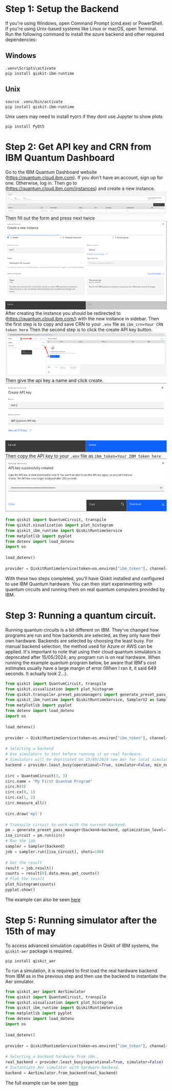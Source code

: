 # Step 1: Setup the Backend

If you're using Windows, open Command Prompt (cmd.exe) or PowerShell. If you're using Unix-based systems like Linux or macOS, open Terminal.
Run the following command to install the azure backend and other required dependencies:

## Windows
```
.venv\Scripts\activate
pip install qiskit-ibm-runtime
```

## Unix

```
source .venv/bin/activate
pip install qiskit-ibm-runtime
```

Unix users may need to install `PyQt5` if they dont use Jupyter to show plots
```
pip install PyQt5
```

# Step 2: Get API key and CRN from IBM Quantum Dashboard

Go to the IBM Quantum Dashboard website (https://quantum.cloud.ibm.com).
If you don't have an account, sign up for one. Otherwise, log in.
Then go to (https://quantum.cloud.ibm.com/instances) and create a new instance.
![alt text](./images/init_create_instance.png "Title")
Then fill out the form and press next twice
![alt text](./images/create_instance.png "Title")
After creating the instance you should be redirected to (https://quantum.cloud.ibm.com/) with the new instance in sidebar.
Then the first step is to copy and save CRN to your `.env` file as `ibm_crn=Your CRN token here`
Then the second step is to click the create API key button.
![alt text](./images/crn_create_api.png "Title")
Then give the api key a name and click create.
![alt text](./images/create_api_key.png "Title")
Then copy the API key to your `.env` file as `ibm_token=Your IBM token here`
![alt text](./images/copy_api_key.png "Title")

```python
from qiskit import QuantumCircuit, transpile
from qiskit.visualization import plot_histogram
from qiskit_ibm_runtime import QiskitRuntimeService
from matplotlib import pyplot
from dotenv import load_dotenv
import os

load_dotenv()

provider = QiskitRuntimeService(token=os.environ["ibm_token"], channel="ibm_cloud", instance=os.environ["ibm_crn"])
```

With these two steps completed, you'll have Qiskit installed and configured to use IBM Quantum hardware. You can then start experimenting with quantum circuits and running them on real quantum computers provided by IBM.

# Step 3: Running a quantum circuit.
Running quantum circuits is a bit different on IBM. They've changed how programs are run and how backends are selected, as they only have their own hardware. Backends are selected by choosing the least busy. For manual backend selection, the method used for Azure or AWS can be applied. It's important to note that using their cloud quantum simulators is deprecated after 15/05/2024; any program run is on real hardware. When running the example quantum program below, be aware that IBM's cost estimates usually have a large margin of error (When I ran it, it said 649 seconds. It actually took 2...).
```python
from qiskit import QuantumCircuit, transpile
from qiskit.visualization import plot_histogram
from qiskit.transpiler.preset_passmanagers import generate_preset_pass_manager
from qiskit_ibm_runtime import QiskitRuntimeService, SamplerV2 as Sampler
from matplotlib import pyplot
from dotenv import load_dotenv
import os

load_dotenv()

provider = QiskitRuntimeService(token=os.environ["ibm_token"], channel="ibm_cloud", instance=os.environ["ibm_crn"])

# Selecting a backend
# Use simulators to test before running it on real hardware.
# Simulators will be depricated on 15/05/2024 see Aer for local simulation
backend = provider.least_busy(operational=True, simulator=False, min_num_qubits=127)

circ = QuantumCircuit(3, 3)
circ.name = "My First Quantum Program"
circ.h(0)
circ.cx(0, 1)
circ.cx(1, 2)
circ.measure_all()

circ.draw('mpl')

# Transpile circuit to work with the current backend.
pm = generate_preset_pass_manager(backend=backend, optimization_level=1)
isa_circuit = pm.run(circ)
# Run the job
sampler = Sampler(backend)
job = sampler.run([isa_circuit], shots=100)

# Get the result
result = job.result()
counts = result[0].data.meas.get_counts()
# Plot the result
plot_histogram(counts)
pyplot.show()
```
The example can also be seen [here](https://github.com/LowkeyCoding/QuantumSetup/blob/ibm_backend/sample.py)

# Step 5: Running simulator after the 15th of may
To access advanced simulation capabilities in Qiskit of IBM systems, the `qiskit-aer` package is required.

```
pip install qiskit_aer
```

To run a simulation, it is required to first load the real hardware backend from IBM as in the previous step and then use the backend to instantiate the Aer simulator.

```python
from qiskit_aer import AerSimulator
from qiskit import QuantumCircuit, transpile
from qiskit.visualization import plot_histogram
from qiskit_ibm_runtime import QiskitRuntimeService
from matplotlib import pyplot
from dotenv import load_dotenv
import os

load_dotenv()

provider = QiskitRuntimeService(token=os.environ["ibm_token"], channel="ibm_cloud", instance=os.environ["ibm_crn"])

# Selecting a backend hardware from ibm.,
real_backend = provider.least_busy(operational=True, simulator=False)
# Instantiate Aer simulator with hardware backend.
backend = AerSimulator.from_backend(real_backend)
```

The full example can be seen [here](https://github.com/LowkeyCoding/QuantumSetup/blob/ibm_backend/examples/qrng.py)
